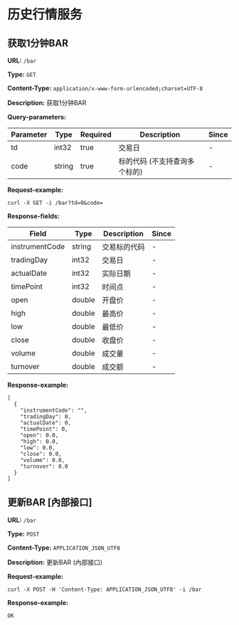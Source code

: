 
# 历史行情服务
## 获取1分钟BAR

**URL:** `/bar`

**Type:** `GET`


**Content-Type:** `application/x-www-form-urlencoded;charset=UTF-8`

**Description:** 获取1分钟BAR



**Query-parameters:**

| Parameter | Type | Required | Description | Since |
|-----------|------|----------|-------------|-------|
|td|int32|true|    交易日|-|
|code|string|true|标的代码 (不支持查询多个标的)|-|


**Request-example:**
```
curl -X GET -i /bar?td=0&code=
```

**Response-fields:**

| Field | Type | Description | Since |
|-------|------|-------------|-------|
|instrumentCode|string|交易标的代码|-|
|tradingDay|int32|交易日|-|
|actualDate|int32|实际日期|-|
|timePoint|int32|时间点|-|
|open|double|开盘价|-|
|high|double|最高价|-|
|low|double|最低价|-|
|close|double|收盘价|-|
|volume|double|成交量|-|
|turnover|double|成交额|-|

**Response-example:**
```
[
  {
    "instrumentCode": "",
    "tradingDay": 0,
    "actualDate": 0,
    "timePoint": 0,
    "open": 0.0,
    "high": 0.0,
    "low": 0.0,
    "close": 0.0,
    "volume": 0.0,
    "turnover": 0.0
  }
]
```

## 更新BAR [內部接口]

**URL:** `/bar`

**Type:** `POST`


**Content-Type:** `APPLICATION_JSON_UTF8`

**Description:** 更新BAR (內部接口)





**Request-example:**
```
curl -X POST -H 'Content-Type: APPLICATION_JSON_UTF8' -i /bar
```

**Response-example:**
```
OK
```

